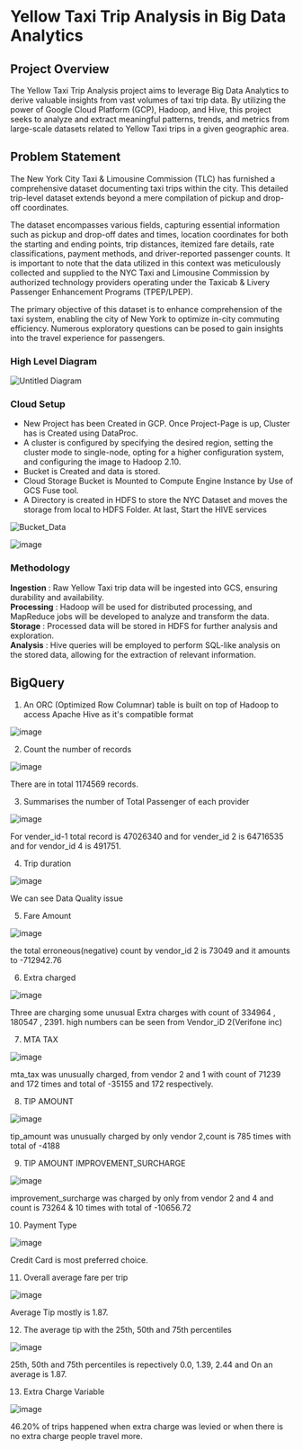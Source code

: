 # Yellow Taxi Trip Analysis in Big Data Analytics

## Project Overview

The Yellow Taxi Trip Analysis project aims to leverage Big Data Analytics to derive valuable insights from vast volumes of taxi trip data. By utilizing the power of Google Cloud Platform (GCP), Hadoop, and Hive, this project seeks to analyze and extract meaningful patterns, trends, and metrics from large-scale datasets related to Yellow Taxi trips in a given geographic area. <br>

## Problem Statement
The New York City Taxi & Limousine Commission (TLC) has furnished a comprehensive dataset documenting taxi trips within the city. This detailed trip-level dataset extends beyond a mere compilation of pickup and drop-off coordinates. <br>

The dataset encompasses various fields, capturing essential information such as pickup and drop-off dates and times, location coordinates for both the starting and ending points, trip distances, itemized fare details, rate classifications, payment methods, and driver-reported passenger counts. It is important to note that the data utilized in this context was meticulously collected and supplied to the NYC Taxi and Limousine Commission by authorized technology providers operating under the Taxicab & Livery Passenger Enhancement Programs (TPEP/LPEP). <br>

The primary objective of this dataset is to enhance comprehension of the taxi system, enabling the city of New York to optimize in-city commuting efficiency. Numerous exploratory questions can be posed to gain insights into the travel experience for passengers. <br>

### High Level Diagram 

![Untitled Diagram](https://github.com/ashwinjai/Yellow-Taxi-Trip-Analysis-in-Big-Data-Analytics-/assets/36980518/9241ede8-1f08-4887-ab8a-2e64a72e203c)

### Cloud Setup

* New Project has been Created in GCP. Once Project-Page is up, Cluster has is Created using DataProc. <br>
* A cluster is configured by specifying the desired region, setting the cluster mode to single-node, opting for a higher configuration system, and configuring the image to Hadoop 2.10.<br>
* Bucket is Created and data is stored. <br>
* Cloud Storage Bucket is Mounted to Compute Engine Instance by Use of GCS Fuse tool. <br>
* A Directory is created in HDFS to store the NYC Dataset and moves the storage from local to HDFS Folder. At last, Start the HIVE services <br>

![Bucket_Data](https://github.com/ashwinjai/Yellow-Taxi-Trip-Analysis-in-Big-Data-Analytics-/assets/36980518/8a4382a2-2e66-4775-8c2a-9f43b83cfc0e)

![image](https://github.com/ashwinjai/Yellow-Taxi-Trip-Analysis-in-Big-Data-Analytics-/assets/36980518/c351e569-d492-4235-9243-caebeb6a9667)

### Methodology <br>

**Ingestion** : Raw Yellow Taxi trip data will be ingested into GCS, ensuring durability and availability. <br>
**Processing** : Hadoop will be used for distributed processing, and MapReduce jobs will be developed to analyze and transform the data. <br>
**Storage** : Processed data will be stored in HDFS for further analysis and exploration. <br>
**Analysis** : Hive queries will be employed to perform SQL-like analysis on the stored data, allowing for the extraction of relevant information. <br>



## BigQuery

1. An ORC (Optimized Row Columnar) table is built on top of Hadoop to access Apache Hive as it's compatible format <br>

![image](https://github.com/ashwinjai/Yellow-Taxi-Trip-Analysis-in-Big-Data-Analytics-/assets/36980518/e84adf8b-98e0-446f-871a-5b5eb0b38a06)

2. Count the number of records <br>

![image](https://github.com/ashwinjai/Yellow-Taxi-Trip-Analysis-in-Big-Data-Analytics-/assets/36980518/91628356-efc7-4de2-a217-0f7a58f86db1)

There are in total 1174569 records. <br>

3. Summarises the number of Total Passenger of each provider <br>

![image](https://github.com/ashwinjai/Yellow-Taxi-Trip-Analysis-in-Big-Data-Analytics-/assets/36980518/21c6538c-cee4-4109-83f1-812b831e73c3)

For vender_id-1 total record is 47026340 and for vender_id 2 is 64716535 and for vendor_id 4 is 491751. <br>

4. Trip duration <br>

![image](https://github.com/ashwinjai/Yellow-Taxi-Trip-Analysis-in-Big-Data-Analytics-/assets/36980518/e53ecefc-e4fe-422e-be87-3fd63b295425)

We can see Data Quality issue <br>

5. Fare Amount <br>

![image](https://github.com/ashwinjai/Yellow-Taxi-Trip-Analysis-in-Big-Data-Analytics-/assets/36980518/e35d0d16-1d03-4b81-b8bf-3b5ec4c97b1e)

the total erroneous(negative) count by vendor_id 2 is 73049 and it amounts to -712942.76 <br>

6. Extra charged <br>

![image](https://github.com/ashwinjai/Yellow-Taxi-Trip-Analysis-in-Big-Data-Analytics-/assets/36980518/4e5f53a8-cf96-40b8-aa21-1d41855aac58)

Three are charging some unusual Extra charges with count of 334964 , 180547 , 2391. high numbers can be seen from Vendor_iD 2(Verifone inc) <br>

7. MTA TAX <br>

![image](https://github.com/ashwinjai/Yellow-Taxi-Trip-Analysis-in-Big-Data-Analytics-/assets/36980518/7dade77b-e7bb-4568-a09b-0ec5ea978a5e)

mta_tax was  unusually charged, from vendor 2 and 1 with count of 71239  and 172 times and total of -35155 and 172 respectively. <br>

8. TIP AMOUNT <br>

![image](https://github.com/ashwinjai/Yellow-Taxi-Trip-Analysis-in-Big-Data-Analytics-/assets/36980518/6c044771-0bbf-4b1f-976a-42b57e4b1e24)

tip_amount was unusually charged by only vendor 2,count is 785 times with total of -4188 <br>

9. TIP AMOUNT IMPROVEMENT_SURCHARGE <br>

![image](https://github.com/ashwinjai/Yellow-Taxi-Trip-Analysis-in-Big-Data-Analytics-/assets/36980518/c80f2578-c268-45b3-8ac7-97896aaca25c)

improvement_surcharge was charged by only from vendor 2 and 4 and count is 73264 & 10 times with total of -10656.72 <br>

10. Payment Type <br>

![image](https://github.com/ashwinjai/Yellow-Taxi-Trip-Analysis-in-Big-Data-Analytics-/assets/36980518/b7cdef99-f880-46fd-935e-3473c0043916)

Credit Card is most preferred choice. <br> 

11. Overall average fare per trip <br>

![image](https://github.com/ashwinjai/Yellow-Taxi-Trip-Analysis-in-Big-Data-Analytics-/assets/36980518/644353fb-2afa-4ef9-990f-e551eebcfd33)

Average Tip mostly is 1.87. <br>

12. The average tip with the 25th, 50th and 75th percentiles <br>

![image](https://github.com/ashwinjai/Yellow-Taxi-Trip-Analysis-in-Big-Data-Analytics-/assets/36980518/8f7a6710-b9b1-46fe-80f5-d17e80ab1a1d)

25th, 50th and 75th percentiles is repectively 0.0, 1.39, 2.44 and On an average is 1.87. <br>

13. Extra Charge Variable <br>

![image](https://github.com/ashwinjai/Yellow-Taxi-Trip-Analysis-in-Big-Data-Analytics-/assets/36980518/b9e8bb24-3399-46a1-b7a2-a6fd2ff62a21)

46.20% of trips happened when extra charge was levied or when there is no extra charge people travel more. <br>

































